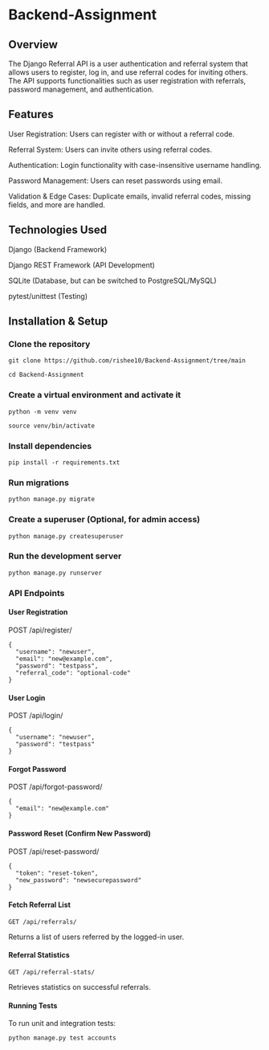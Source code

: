 # Backend-Assignment

## Overview

The Django Referral API is a user authentication and referral system that allows users to register, log in, and use referral codes for inviting others. The API supports functionalities such as user registration with referrals, password management, and authentication.

## Features

User Registration: Users can register with or without a referral code.

Referral System: Users can invite others using referral codes.

Authentication: Login functionality with case-insensitive username handling.

Password Management: Users can reset passwords using email.

Validation & Edge Cases: Duplicate emails, invalid referral codes, missing fields, and more are handled.

## Technologies Used

Django (Backend Framework)

Django REST Framework (API Development)

SQLite (Database, but can be switched to PostgreSQL/MySQL)

pytest/unittest (Testing)

## Installation & Setup

### Clone the repository

```git clone https://github.com/rishee10/Backend-Assignment/tree/main```

```cd Backend-Assignment```

### Create a virtual environment and activate it

```python -m venv venv```

```source venv/bin/activate```

### Install dependencies

```pip install -r requirements.txt```

### Run migrations

``` python manage.py migrate ```

### Create a superuser (Optional, for admin access)

```python manage.py createsuperuser```

### Run the development server

```python manage.py runserver```

### API Endpoints

#### User Registration

POST /api/register/

```
{
  "username": "newuser",
  "email": "new@example.com",
  "password": "testpass",
  "referral_code": "optional-code"
}
```


#### User Login

POST /api/login/

```
{
  "username": "newuser",
  "password": "testpass"
}
```


#### Forgot Password

POST /api/forgot-password/

```
{
  "email": "new@example.com"
}
```


#### Password Reset (Confirm New Password)

POST /api/reset-password/
```
{
  "token": "reset-token",
  "new_password": "newsecurepassword"
}
```

#### Fetch Referral List

``` GET /api/referrals/ ```

Returns a list of users referred by the logged-in user.

#### Referral Statistics

``` GET /api/referral-stats/ ```

Retrieves statistics on successful referrals.

#### Running Tests

To run unit and integration tests:

``` python manage.py test accounts ```

